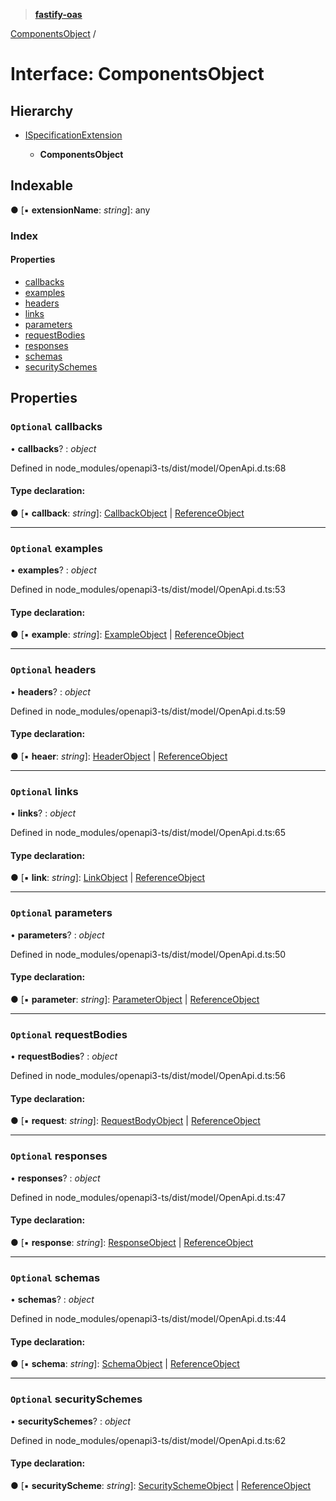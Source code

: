 > **[fastify-oas](../README.md)**

[ComponentsObject](componentsobject.md) /

# Interface: ComponentsObject

## Hierarchy

* [ISpecificationExtension](ispecificationextension.md)

  * **ComponentsObject**

## Indexable

● \[▪ **extensionName**: *string*\]: any

### Index

#### Properties

* [callbacks](componentsobject.md#optional-callbacks)
* [examples](componentsobject.md#optional-examples)
* [headers](componentsobject.md#optional-headers)
* [links](componentsobject.md#optional-links)
* [parameters](componentsobject.md#optional-parameters)
* [requestBodies](componentsobject.md#optional-requestbodies)
* [responses](componentsobject.md#optional-responses)
* [schemas](componentsobject.md#optional-schemas)
* [securitySchemes](componentsobject.md#optional-securityschemes)

## Properties

### `Optional` callbacks

• **callbacks**? : *object*

Defined in node_modules/openapi3-ts/dist/model/OpenApi.d.ts:68

#### Type declaration:

● \[▪ **callback**: *string*\]: [CallbackObject](callbackobject.md) | [ReferenceObject](referenceobject.md)

___

### `Optional` examples

• **examples**? : *object*

Defined in node_modules/openapi3-ts/dist/model/OpenApi.d.ts:53

#### Type declaration:

● \[▪ **example**: *string*\]: [ExampleObject](exampleobject.md) | [ReferenceObject](referenceobject.md)

___

### `Optional` headers

• **headers**? : *object*

Defined in node_modules/openapi3-ts/dist/model/OpenApi.d.ts:59

#### Type declaration:

● \[▪ **heaer**: *string*\]: [HeaderObject](headerobject.md) | [ReferenceObject](referenceobject.md)

___

### `Optional` links

• **links**? : *object*

Defined in node_modules/openapi3-ts/dist/model/OpenApi.d.ts:65

#### Type declaration:

● \[▪ **link**: *string*\]: [LinkObject](linkobject.md) | [ReferenceObject](referenceobject.md)

___

### `Optional` parameters

• **parameters**? : *object*

Defined in node_modules/openapi3-ts/dist/model/OpenApi.d.ts:50

#### Type declaration:

● \[▪ **parameter**: *string*\]: [ParameterObject](parameterobject.md) | [ReferenceObject](referenceobject.md)

___

### `Optional` requestBodies

• **requestBodies**? : *object*

Defined in node_modules/openapi3-ts/dist/model/OpenApi.d.ts:56

#### Type declaration:

● \[▪ **request**: *string*\]: [RequestBodyObject](requestbodyobject.md) | [ReferenceObject](referenceobject.md)

___

### `Optional` responses

• **responses**? : *object*

Defined in node_modules/openapi3-ts/dist/model/OpenApi.d.ts:47

#### Type declaration:

● \[▪ **response**: *string*\]: [ResponseObject](responseobject.md) | [ReferenceObject](referenceobject.md)

___

### `Optional` schemas

• **schemas**? : *object*

Defined in node_modules/openapi3-ts/dist/model/OpenApi.d.ts:44

#### Type declaration:

● \[▪ **schema**: *string*\]: [SchemaObject](schemaobject.md) | [ReferenceObject](referenceobject.md)

___

### `Optional` securitySchemes

• **securitySchemes**? : *object*

Defined in node_modules/openapi3-ts/dist/model/OpenApi.d.ts:62

#### Type declaration:

● \[▪ **securityScheme**: *string*\]: [SecuritySchemeObject](securityschemeobject.md) | [ReferenceObject](referenceobject.md)
